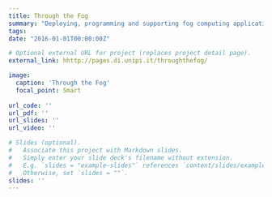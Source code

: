 ```yaml
---
title: Through the Fog
summary: "Deploying, programming and supporting fog computing applications"
tags:
date: "2016-01-01T00:00:00Z"

# Optional external URL for project (replaces project detail page).
external_link: hhttp://pages.di.unipi.it/throughthefog/

image:
  caption: 'Through the Fog'
  focal_point: Smart
  
url_code: ''
url_pdf: ''
url_slides: ''
url_video: ''

# Slides (optional).
#   Associate this project with Markdown slides.
#   Simply enter your slide deck's filename without extension.
#   E.g. `slides = "example-slides"` references `content/slides/example-slides.md`.
#   Otherwise, set `slides = ""`.
slides: ''
---
```


<!-- Here you can insert a description -->
